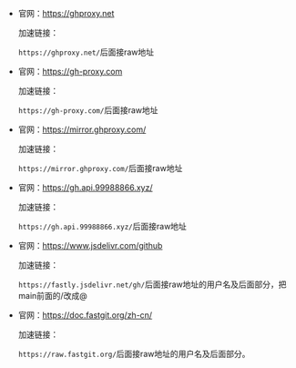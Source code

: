 - 官网：https://ghproxy.net

  加速链接：

  `https://ghproxy.net/`后面接raw地址




- 官网：https://gh-proxy.com

  加速链接：

  `https://gh-proxy.com/`后面接raw地址



- 官网：https://mirror.ghproxy.com/

  加速链接：

  `https://mirror.ghproxy.com/`后面接raw地址




- 官网：https://gh.api.99988866.xyz/

  加速链接：

  `https://gh.api.99988866.xyz/`后面接raw地址


  

- 官网：https://www.jsdelivr.com/github

  加速链接：

  `https://fastly.jsdelivr.net/gh/`后面接raw地址的用户名及后面部分，把main前面的/改成@



- 官网：https://doc.fastgit.org/zh-cn/

  加速链接：
  
  `https://raw.fastgit.org/`后面接raw地址的用户名及后面部分。



